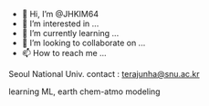 - 👋 Hi, I’m @JHKIM64
- 👀 I’m interested in ...
- 🌱 I’m currently learning ...
- 💞️ I’m looking to collaborate on ...
- 📫 How to reach me ...

<!---
JHKIM64/JHKIM64 is a ✨ special ✨ repository because its `README.md` (this file) appears on your GitHub profile.
You can click the Preview link to take a look at your changes.
--->

Seoul National Univ.
contact : terajunha@snu.ac.kr

learning ML, earth chem-atmo modeling
